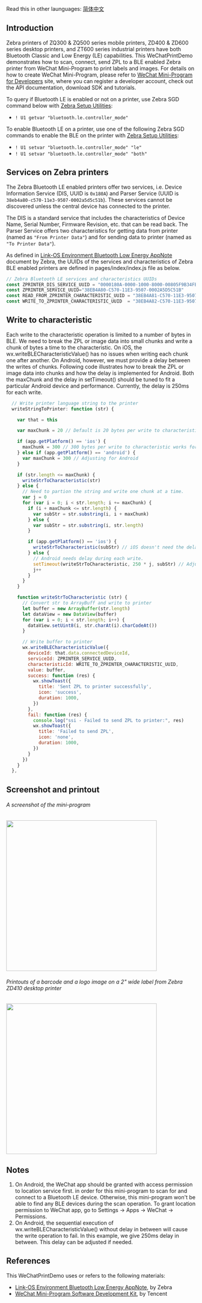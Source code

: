 Read this in other launguages: [简体中文](https://github.com/ZebraDevs/Zebra-Printer-Samples/blob/WeChat-MiniProgram-Samples/WeChatPrintDemo/READ.zh-cn.md)

## Introduction
Zebra printers of ZQ300 & ZQ500 series mobile printers, ZD400 & ZD600 series desktop printers, and ZT600 series industrial printers have both Bluetooth Classic and Low Energy (LE) capabilities. This WeChatPrintDemo demonstrates how to scan, connect, send ZPL to a BLE enabled Zebra printer from WeChat Mini-Program to print labels and images. For details on how to create WeChat Mini-Program, please refer to [WeChat Mini-Program for Developers](https://mp.weixin.qq.com/) site, where you can register a developer account, check out the API documentation, download SDK and tutorials.

To query if Bluetooth LE is enabled or not on a printer, use Zebra SGD command below with [Zebra Setup Utilities](https://www.zebra.com/us/en/products/software/barcode-printers/zebralink/zebra-setup-utility.html):
* `! U1 getvar "bluetooth.le.controller_mode"`

To enable Bluetooth LE on a printer, use one of the following Zebra SGD commands to enable the BLE on the printer with [Zebra Setup Utilities](https://www.zebra.com/us/en/products/software/barcode-printers/zebralink/zebra-setup-utility.html):
* `! U1 setvar "bluetooth.le.controller_mode" "le"`
* `! U1 setvar "bluetooth.le.controller_mode" "both"`

## Services on Zebra printers
The Zebra Bluetooth LE enabled printers offer two services, i.e. Device Information Service (DIS, UUID is `0x180A`) and Parser Service (UUID is `38eb4a80-c570-11e3-9507-0002a5d5c51b`). These services cannot be discovered unless the central device has connected to the printer.

The DIS is a standard service that includes the characteristics of Device Name, Serial Number, Firmware Revision, etc. that can be read back. The Parser Service offers two characteristics for getting data from printer (named as `"From Printer Data"`) and for sending data to printer (named as `"To Printer Data"`). 

As defined in [Link-OS Environment Bluetooth Low Energy AppNote](https://www.zebra.com/content/dam/zebra/software/en/application-notes/AppNote-BlueToothLE-v4.pdf) document by Zebra, the UUIDs of the services and characteristics of Zebra BLE enabled printers are defined in pages/index/index.js file as below.
```javascript
// Zebra Bluetooth LE services and characteristics UUIDs
const ZPRINTER_DIS_SERVICE_UUID = "0000180A-0000-1000-8000-00805F9B34FB" // Or "180A". Device Information Services UUID
const ZPRINTER_SERVICE_UUID="38EB4A80-C570-11E3-9507-0002A5D5C51B"       // Zebra Bluetooth LE Parser Service
const READ_FROM_ZPRINTER_CHARACTERISTIC_UUID = "38EB4A81-C570-11E3-9507-0002A5D5C51B" // Read from printer characteristic
const WRITE_TO_ZPRINTER_CHARACTERISTIC_UUID  = "38EB4A82-C570-11E3-9507-0002A5D5C51B" // Write to printer characteristic
```

## Write to characteristic
Each write to the characteristic operation is limited to a number of bytes in BLE. We need to break the ZPL or image data into small chunks and write a chunk of bytes a time to the characteristic. On iOS, the wx.writeBLECharacteristicValue() has no issues when writing each chunk one after another. On Android, however, we must provide a delay between the writes of chunks. Following code illustrates how to break the ZPL or image data into chunks and how the delay is implemented for Android. Both the maxChunk and the delay in setTimeout() should be tuned to fit a particular Android device and performance. Currently, the delay is 250ms for each write.
```javascript
  // Write printer language string to the printer
  writeStringToPrinter: function (str) {

    var that = this

    var maxChunk = 20 // Default is 20 bytes per write to characteristic

    if (app.getPlatform() == 'ios') {
      maxChunk = 300 // 300 bytes per write to characteristic works for iOS
    } else if (app.getPlatform() == 'android') {
      var maxChunk = 300 // Adjusting for Android      
    }

    if (str.length <= maxChunk) {
      writeStrToCharacteristic(str)
    } else {
      // Need to partion the string and write one chunk at a time.
      var j = 0
      for (var i = 0; i < str.length; i += maxChunk) {
        if (i + maxChunk <= str.length) {
          var subStr = str.substring(i, i + maxChunk)
        } else {
          var subStr = str.substring(i, str.length)
        }

        if (app.getPlatform() == 'ios') {
          writeStrToCharacteristic(subStr) // iOS doesn't need the delay during each write
        } else {
          // Android needs delay during each write.
          setTimeout(writeStrToCharacteristic, 250 * j, subStr) // Adjust the delay if needed
          j++
        }
      }
    }

    function writeStrToCharacteristic (str) {
      // Convert str to ArrayBuff and write to printer
      let buffer = new ArrayBuffer(str.length)
      let dataView = new DataView(buffer)
      for (var i = 0; i < str.length; i++) {
        dataView.setUint8(i, str.charAt(i).charCodeAt())
      }

      // Write buffer to printer
      wx.writeBLECharacteristicValue({
        deviceId: that.data.connectedDeviceId,
        serviceId: ZPRINTER_SERVICE_UUID,
        characteristicId: WRITE_TO_ZPRINTER_CHARACTERISTIC_UUID,
        value: buffer,
        success: function (res) {
          wx.showToast({
            title: 'Sent ZPL to printer successfully',
            icon: 'success',
            duration: 1000,
          })
        },
        fail: function (res) {
          console.log("ssi - Failed to send ZPL to printer:", res)
          wx.showToast({
            title: 'Failed to send ZPL',
            icon: 'none',
            duration: 1000,
          })
        }
      })
    }
  },
```

## Screenshot and printout
###### A screenshot of the mini-program
<img src="https://developer.zebra.com/resources/statics/56275/WeChatPrintDemo.jpg" width="400">

###### Printouts of a barcode and a logo image on a 2" wide label from Zebra ZD410 desktop printer
<img src="https://developer.zebra.com/resources/statics/56275/PrintoutWeChatDem.jpg" width="400">

## Notes
1. On Android, the WeChat app should be granted with access permission to location service first. in order for this mini-program to scan for and connect to a Bluetooth LE device. Otherwise, this mini-program won't be able to find any BLE devices during the scan operation. To grant location permission to WeChat app, go to Settings -> Apps -> WeChat -> Permissions.
2. On Android, the sequential execution of wx.writeBLECharacteristicValue() without delay in between will cause the write operation to fail. In this example, we give 250ms delay in between. This delay can be adjusted if needed.

## References
This WeChatPrintDemo uses or refers to the following materials:
* [Link-OS Environment Bluetooth Low Energy AppNote](https://www.zebra.com/content/dam/zebra/software/en/application-notes/AppNote-BlueToothLE-v4.pdf), by Zebra
* [WeChat Mini-Program Software Development Kit](https://mp.weixin.qq.com/), by Tencent

